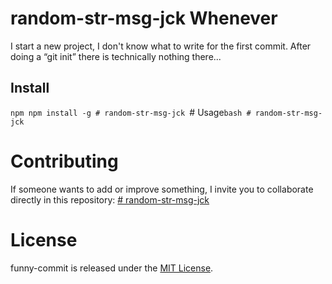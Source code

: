 # random-str-msg-jck Whenever
I start a new project, I don't know what to write for the first commit. After doing a “git init” there is technically nothing there... 
## Install
```npm npm install -g # random-str-msg-jck ```# Usage```bash # random-str-msg-jck ```
# Contributing 
If someone wants to add or improve something, I invite you to collaborate directly in this repository: [# random-str-msg-jck](https://github.com/jacke25/random-str-msg-jck) 
# License 
funny-commit is released under the [MIT License](https://opensource.org/licenses/MIT).